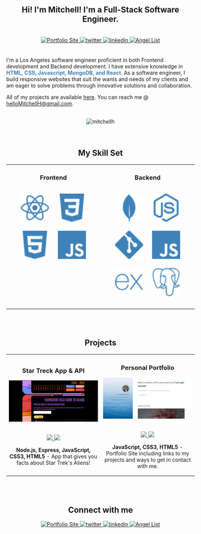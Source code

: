 <!-- <div align="center">
<img src="logo.png" align="center" style="width: 100%" />
</div>

<br/> -->

<h2 align="center">Hi! I'm Mitchell! I'm a Full-Stack Software Engineer.</h2>

<br>


<div align="center">
<a href="https://mitchellh.netlify.app">
<img src="https://img.shields.io/badge/Portfolio-3F82B9?style=for-the-badge" alt="Portfolio Site" style="margin-bottom: 5px;" />
</a>
<a href="https://twitter.com/Mitchell_SaysHi">
<img src="https://img.shields.io/badge/twitter-3F82B9?acee.svg?&style=for-the-badge&logo=twitter&logoColor=white" alt="twitter" style="margin-bottom: 5px;" />
</a>
<a href="https://linkedin.com/in/hellomitchellh/">
<img src="https://img.shields.io/badge/linkedin-3F82B9?E77B5.svg?&style=for-the-badge&logo=linkedin&logoColor=white" alt="linkedin" style="margin-bottom: 5px;" />
</a>  
<a href="https://angel.co/u/hello-mitchell-h">
<img src="https://img.shields.io/badge/AngelList-3F82B9?E77B5.svg?&style=for-the-badge&logo=AngelList&logoColor=white" alt="Angel List" style="margin-bottom: 5px;" />
</a>  
</div>

<br/>

<p>I'm a Los Angeles software engineer proficient in both Frontend development and Backend development. I have extensive knowledge in <strong style="color: #3F82B9"> HTML, CSS, Javascript, MongoDB, and React. </strong> As a software engineer, I build responsive websites that suit the wants and needs of my clients and am eager to solve problems through innovative solutions and collaboration.</p>

All of my projects are available [here](https://mitchellh.netlify.app/). You can reach me @ helloMitchellH@gmail.com.

</br>

<div align="center"><img  src="https://github-readme-streak-stats.herokuapp.com/?user=hellomitchellh&theme=github-dark-blue" alt="mitchellh" /></div>


</br>

<br>


<h2 align='center'>My Skill Set</h2>

<table><tr><td valign="top" width="50%">

<h3 align='center'>Frontend<h3>   

<div align="center">  
<img style="margin: 10px" src="react.svg" alt="React" height="75" />  
<img style="margin: 10px" src="css3.svg" alt="CSS3" height="75" />  
<img style="margin: 10px" src="html5.svg" alt="HTML5" height="75" />  
<img style="margin: 10px" src="javascript.svg" alt="JavaScript" height="75" />  

</div>

</td><td valign="top" width="50%">

<h3 align='center'>Backend<h3>   

<div align="center">  
<img style="margin: 10px" src="mongodb.svg" alt="MongoDB" height="75" />  
<img style="margin: 10px" src="nodedotjs.svg" alt="Node.js" height="75" />  
<img style="margin: 10px" src="git.svg" alt="Git" height="75" />  
<img style="margin: 10px" src="javascript.svg" alt="JavaScript" height="75" />  
<img style="margin: 10px" src="express.svg" alt="Express.js" height="75" />
<img style="margin: 10px" src="postgresql.svg" alt="PostgreSQL" height="75" />  
</div>

</td></tr></table>

<br/>

<br>


<h2 align="center" color="white">Projects</h2>
<div align="center">
	<table>
		<tr>
			<td width="50%">
				<h3 align="center" color="white">Star Treck App & API</h2>
				<div align="center" >  
					<a href='https://hellomitchellh.github.io/star-trek-client-side/'>
						<img src="star-trek.png" alt="Star Trek App" height="100%" />
					</a>
					<br>
					<br>
					<p>
						<a href="https://github.com/hellomitchellh/star-trek-api-server-side" target="_blank">
							<img src="https://img.shields.io/badge/Repo-lightgrey?style=for-the-badge&logo=github"/>
						</a>  
						<a href="https://hellomitchellh.github.io/star-trek-client-side/" target="_blank">
							<img src="https://img.shields.io/badge/-website-green?style=for-the-badge&color=3f82b9"/>
						</a>	
					</p>
					<p><strong>Node.js, Express, JavaScript, CSS3, HTML5</strong> - App that gives you facts about Star Trek's Aliens!</p>
				</div>
			</td>
			<td width="50%">
				<h3 align="center" color="white">Personal Portfolio</h2>
				<div align="center" >  
					<a href='https://mitchellh.netlify.app/'>
						<img src="mitchell-portfolio.png" alt="Personal Portfolio" height="100%" />
					</a>
					<br>
					<br>
					<p>
						<a href="https://github.com/hellomitchellh/portfolio" target="_blank">
							<img src="https://img.shields.io/badge/Repo-lightgrey?style=for-the-badge&logo=github"/>
						</a>  
						<a href="https://mitchellh.netlify.app/" target="_blank">
							<img src="https://img.shields.io/badge/-website-green?style=for-the-badge&color=3f82b9"/>
						</a>	
					</p>
					 <p><strong>JavaScript, CSS3, HTML5</strong> - Portfolio Site including links to my projects and ways to get in contact with me.</p>
        </div>
			<!-- <tr>
			<td width="50%">
				<h3 align="center" color="white">King's Cup</h2>
				<div align="center" >  
					<a href='https://juliafmorgado.github.io/kings-cup/'>
						<img src="https://github.com/juliafmorgado/kings-cup/blob/main/assets/kings-cup.gif" alt="King's Cup Game" height="100%" />
					</a>
					<br>
					<br>
					<p>
						<a href="https://github.com/juliafmorgado/kings-cup" target="_blank">
							<img src="https://img.shields.io/badge/Repo-lightgrey?style=for-the-badge&logo=github"/>
						</a>  
						<a href="https://juliafmorgado.github.io/kings-cup/" target="_blank">
							<img src="https://img.shields.io/badge/-website-green?style=for-the-badge&color=3f82b9"/>
						</a>	
					</p>
					<p><strong>JavaScript, CSS3, HTML5</strong> - Online game to play with friends!</p>
				</div>
			</td>
			<td width="50%">
				<h3 align="center" color="white">To Do App</h2>
				<div align="center" >  
					<a href='https://to-do-mvp.herokuapp.com/'>
						<img src="https://github.com/juliafmorgado/todo-app/blob/main/app.gif" alt="To Do App" height="248px" />
					</a>
					<br>
					<br>
					<p>
						<a href="https://to-do-mvp.herokuapp.com/" target="_blank">
							<img src="https://img.shields.io/badge/Repo-lightgrey?style=for-the-badge&logo=github"/>
						</a>  
						<a href="https://github.com/juliafmorgado/todo-app" target="_blank">
							<img src="https://img.shields.io/badge/-website-green?style=for-the-badge&color=3f82b9"/>
						</a>	
					</p>
					 <p><strong>Node.js, Express, MongoDB</strong> - To Do App</p>
				</div></td> -->
	</table>
</div>

</br>

<br>
<h2 align="center">Connect with me</h2>

<div align="center">
<a href="https://mitchellh.netlify.app">
<img src="https://img.shields.io/badge/Portfolio-3F82B9?style=for-the-badge" alt="Portfolio Site" style="margin-bottom: 5px;" />
</a>
<a href="https://twitter.com/Mitchell_SaysHi">
<img src="https://img.shields.io/badge/twitter-3F82B9?acee.svg?&style=for-the-badge&logo=twitter&logoColor=white" alt="twitter" style="margin-bottom: 5px;" />
</a>
<a href="https://linkedin.com/in/hellomitchellh/">
<img src="https://img.shields.io/badge/linkedin-3F82B9?E77B5.svg?&style=for-the-badge&logo=linkedin&logoColor=white" alt="linkedin" style="margin-bottom: 5px;" />
</a>  
<a href="https://angel.co/u/hello-mitchell-h">
<img src="https://img.shields.io/badge/AngelList-3F82B9?E77B5.svg?&style=for-the-badge&logo=AngelList&logoColor=white" alt="Angel List" style="margin-bottom: 5px;" />
</a>  
</div>

<br/>

